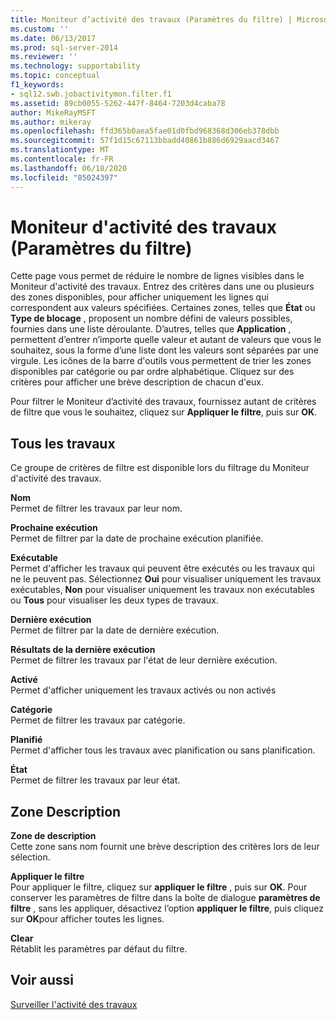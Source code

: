 ```yaml
---
title: Moniteur d’activité des travaux (Paramètres du filtre) | Microsoft Docs
ms.custom: ''
ms.date: 06/13/2017
ms.prod: sql-server-2014
ms.reviewer: ''
ms.technology: supportability
ms.topic: conceptual
f1_keywords:
- sql12.swb.jobactivitymon.filter.f1
ms.assetid: 89cb0055-5262-447f-8464-7203d4caba78
author: MikeRayMSFT
ms.author: mikeray
ms.openlocfilehash: ffd365b0aea5fae01d0fbd968368d306eb378dbb
ms.sourcegitcommit: 57f1d15c67113bbadd40861b886d6929aacd3467
ms.translationtype: MT
ms.contentlocale: fr-FR
ms.lasthandoff: 06/18/2020
ms.locfileid: "85024397"
---
```

# <a name="job-activity-monitor-filter-settings"></a>Moniteur d'activité des travaux (Paramètres du filtre)
  Cette page vous permet de réduire le nombre de lignes visibles dans le Moniteur d'activité des travaux. Entrez des critères dans une ou plusieurs des zones disponibles, pour afficher uniquement les lignes qui correspondent aux valeurs spécifiées. Certaines zones, telles que **État** ou **Type de blocage** , proposent un nombre défini de valeurs possibles, fournies dans une liste déroulante. D’autres, telles que **Application** , permettent d’entrer n’importe quelle valeur et autant de valeurs que vous le souhaitez, sous la forme d’une liste dont les valeurs sont séparées par une virgule. Les icônes de la barre d'outils vous permettent de trier les zones disponibles par catégorie ou par ordre alphabétique. Cliquez sur des critères pour afficher une brève description de chacun d'eux.  
  
 Pour filtrer le Moniteur d’activité des travaux, fournissez autant de critères de filtre que vous le souhaitez, cliquez sur **Appliquer le filtre**, puis sur **OK**.  
  
## <a name="all-jobs"></a>Tous les travaux  
 Ce groupe de critères de filtre est disponible lors du filtrage du Moniteur d'activité des travaux.  
  
 **Nom**  
 Permet de filtrer les travaux par leur nom.  
  
 **Prochaine exécution**  
 Permet de filtrer par la date de prochaine exécution planifiée.  
  
 **Exécutable**  
 Permet d'afficher les travaux qui peuvent être exécutés ou les travaux qui ne le peuvent pas. Sélectionnez **Oui** pour visualiser uniquement les travaux exécutables, **Non** pour visualiser uniquement les travaux non exécutables ou **Tous** pour visualiser les deux types de travaux.  
  
 **Dernière exécution**  
 Permet de filtrer par la date de dernière exécution.  
  
 **Résultats de la dernière exécution**  
 Permet de filtrer les travaux par l'état de leur dernière exécution.  
  
 **Activé**  
 Permet d'afficher uniquement les travaux activés ou non activés  
  
 **Catégorie**  
 Permet de filtrer les travaux par catégorie.  
  
 **Planifié**  
 Permet d'afficher tous les travaux avec planification ou sans planification.  
  
 **État**  
 Permet de filtrer les travaux par leur état.  
  
## <a name="description-area"></a>Zone Description  
 **Zone de description**  
 Cette zone sans nom fournit une brève description des critères lors de leur sélection.  
  
 **Appliquer le filtre**  
 Pour appliquer le filtre, cliquez sur **appliquer le filtre** , puis sur **OK**. Pour conserver les paramètres de filtre dans la boîte de dialogue **paramètres de filtre** , sans les appliquer, désactivez l’option **appliquer le filtre**, puis cliquez sur **OK**pour afficher toutes les lignes.  
  
 **Clear**  
 Rétablit les paramètres par défaut du filtre.  
  
## <a name="see-also"></a>Voir aussi  
 [Surveiller l'activité des travaux](../../ssms/agent/monitor-job-activity.md)  
  
  
